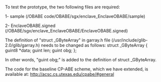 To test the prototype, the two following files are required:

1- sample (/OBABE code/OBABE/sgx/enclave_EnclaveOBABE/sample)

2- EnclaveOBABE.signed (/OBABE/sgx/enclave_EnclaveOBABE/EnclaveOBABE.signed)

The definition of "struct _GByteArray" in garray.h file (/usr/include/glib-2.0/glib/garray.h) needs to be changed as follows:
struct _GByteArray
{
  guint8 *data;
  guint	  len;
  guint   obg;
};

In other words, "guint obg;" is added to the definition of struct _GByteArray. 


The code for the baseline CP-ABE scheme, which we have extended, is available at:
http://acsc.cs.utexas.edu/cpabe/#general
